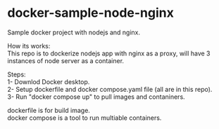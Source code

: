 # docker-sample-node-nginx
Sample docker project with nodejs and nginx. <br />

How its works:<br />
This repo is to dockerize nodejs app with nginx as a proxy, will have 3 instances of node server as a container.<br />

Steps:<br />
1- Downlod Docker desktop.<br />
2- Setup dockerfile and docker compose.yaml file (all are in this repo).<br />
3- Run "docker compose up" to pull images and contaniners.<br />


dockerfile is for build image. <br />
docker compose is a tool to run multiable containers. <br />

